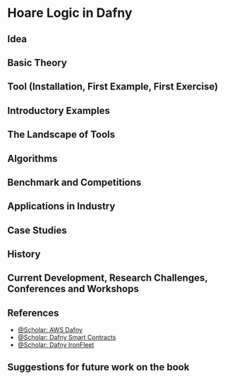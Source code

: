 # Hoare Logic in Dafny

## Idea

## Basic Theory

## Tool (Installation, First Example, First Exercise)

## Introductory Examples

## The Landscape of Tools

## Algorithms

## Benchmark and Competitions

## Applications in Industry

## Case Studies

## History

## Current Development, Research Challenges, Conferences and Workshops

## References

- [@Scholar: AWS Dafny](https://scholar.google.com/scholar?hl=en&as_sdt=0%2C5&q=aws+dafny&btnG=)
- [@Scholar: Dafny Smart Contracts](https://scholar.google.com/scholar?hl=en&as_sdt=0%2C5&q=%22dafny%22+%22smart+contracts%22&btnG=)
- [@Scholar: Dafny IronFleet](https://scholar.google.com/scholar?hl=en&as_sdt=0%2C5&q=%22dafny%22+%22IronFleet%22&btnG=)
## Suggestions for future work on the book